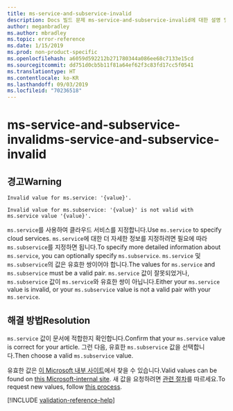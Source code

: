 ```yaml
---
title: ms-service-and-subservice-invalid
description: Docs 빌드 문제 ms-service-and-subservice-invalid에 대한 설명 및 해결 방법
author: meganbradley
ms.author: mbradley
ms.topic: error-reference
ms.date: 1/15/2019
ms.prod: non-product-specific
ms.openlocfilehash: a6059d592212b271780344a086ee68c7133e15cd
ms.sourcegitcommit: dd751d0cb5b11f81a64ef62f3c83fd17cc5f0541
ms.translationtype: HT
ms.contentlocale: ko-KR
ms.lasthandoff: 09/03/2019
ms.locfileid: "70236518"
---
```

# <a name="ms-service-and-subservice-invalid"></a><span data-ttu-id="08839-103">ms-service-and-subservice-invalid</span><span class="sxs-lookup"><span data-stu-id="08839-103">ms-service-and-subservice-invalid</span></span>

## <a name="warning"></a><span data-ttu-id="08839-104">경고</span><span class="sxs-lookup"><span data-stu-id="08839-104">Warning</span></span>

`Invalid value for ms.service: '{value}'.`

`Invalid value for ms.subservice: '{value}' is not valid with ms.service value '{value}'.`

<span data-ttu-id="08839-105">`ms.service`를 사용하여 클라우드 서비스를 지정합니다.</span><span class="sxs-lookup"><span data-stu-id="08839-105">Use `ms.service` to specify cloud services.</span></span> <span data-ttu-id="08839-106">`ms.service`에 대한 더 자세한 정보를 지정하려면 필요에 따라 `ms.subservice`를 지정하면 됩니다.</span><span class="sxs-lookup"><span data-stu-id="08839-106">To specify more detailed information about `ms.service`, you can optionally specify `ms.subservice`.</span></span> <span data-ttu-id="08839-107">`ms.service` 및 `ms.subservice`의 값은 유효한 쌍이어야 합니다.</span><span class="sxs-lookup"><span data-stu-id="08839-107">The values for `ms.service` and `ms.subservice` must be a valid pair.</span></span> <span data-ttu-id="08839-108">`ms.service` 값이 잘못되었거나, `ms.subservice` 값이 `ms.service`와 유효한 쌍이 아닙니다.</span><span class="sxs-lookup"><span data-stu-id="08839-108">Either your `ms.service` value is invalid, or your `ms.subservice` value is not a valid pair with your `ms.service`.</span></span>

## <a name="resolution"></a><span data-ttu-id="08839-109">해결 방법</span><span class="sxs-lookup"><span data-stu-id="08839-109">Resolution</span></span>

<span data-ttu-id="08839-110">`ms.service` 값이 문서에 적합한지 확인합니다.</span><span class="sxs-lookup"><span data-stu-id="08839-110">Confirm that your `ms.service` value is correct for your article.</span></span> <span data-ttu-id="08839-111">그런 다음, 유효한 `ms.subservice` 값을 선택합니다.</span><span class="sxs-lookup"><span data-stu-id="08839-111">Then choose a valid `ms.subservice` value.</span></span>

<span data-ttu-id="08839-112">유효한 값은 [이 Microsoft 내부 사이트](https://docsmetadatatool.azurewebsites.net/allowlists)에서 찾을 수 있습니다.</span><span class="sxs-lookup"><span data-stu-id="08839-112">Valid values can be found on [this Microsoft-internal site](https://docsmetadatatool.azurewebsites.net/allowlists).</span></span> <span data-ttu-id="08839-113">새 값을 요청하려면 [관련 절차](https://review.docs.microsoft.com/help/contribute/metadata-changes?branch=master)를 따르세요.</span><span class="sxs-lookup"><span data-stu-id="08839-113">To request new values, follow [this process](https://review.docs.microsoft.com/help/contribute/metadata-changes?branch=master).</span></span>

<!--make sure to add this file to your includes folder and verify the path-->
[!INCLUDE [validation-reference-help](includes/validation-reference-help.md)]
